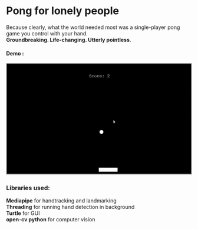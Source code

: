 # Pong for lonely people
Because clearly, what the world needed most was a single-player pong game you control with your hand.  
**Groundbreaking. Life-changing. Utterly pointless**.
#### Demo :
![Demo](demo/demo.gif)  

### Libraries used:  
**Mediapipe** for handtracking and landmarking  
**Threading** for running hand detection in background  
**Turtle** for GUI  
**open-cv python** for computer vision
